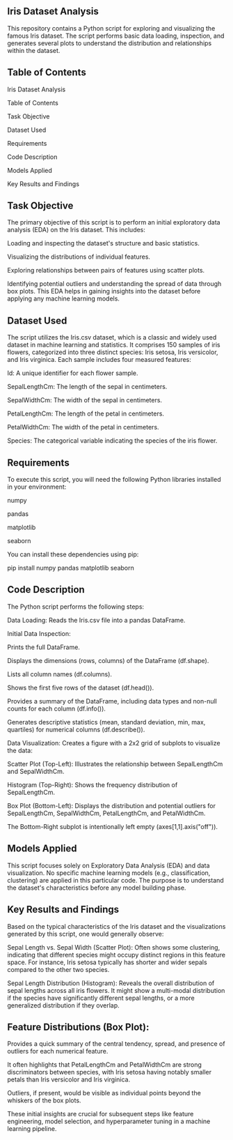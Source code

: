 ## Iris Dataset Analysis
This repository contains a Python script for exploring and visualizing the famous Iris dataset. The script performs basic data loading, inspection, and generates several plots to understand the distribution and relationships within the dataset.

## Table of Contents
Iris Dataset Analysis

Table of Contents

Task Objective
 
Dataset Used
 
Requirements
 
Code Description
 
Models Applied
 
Key Results and Findings
 

## Task Objective
The primary objective of this script is to perform an initial exploratory data analysis (EDA) on the Iris dataset. This includes:

Loading and inspecting the dataset's structure and basic statistics.

Visualizing the distributions of individual features.

Exploring relationships between pairs of features using scatter plots.

Identifying potential outliers and understanding the spread of data through box plots.
This EDA helps in gaining insights into the dataset before applying any machine learning models.

## Dataset Used
The script utilizes the Iris.csv dataset, which is a classic and widely used dataset in machine learning and statistics. It comprises 150 samples of iris flowers, categorized into three distinct species: Iris setosa, Iris versicolor, and Iris virginica. Each sample includes four measured features:

Id: A unique identifier for each flower sample.

SepalLengthCm: The length of the sepal in centimeters.

SepalWidthCm: The width of the sepal in centimeters.

PetalLengthCm: The length of the petal in centimeters.

PetalWidthCm: The width of the petal in centimeters.

Species: The categorical variable indicating the species of the iris flower.

## Requirements
To execute this script, you will need the following Python libraries installed in your environment:

numpy

pandas

matplotlib

seaborn

You can install these dependencies using pip:

pip install numpy pandas matplotlib seaborn

## Code Description
The Python script performs the following steps:

Data Loading: Reads the Iris.csv file into a pandas DataFrame.

Initial Data Inspection:

Prints the full DataFrame.

Displays the dimensions (rows, columns) of the DataFrame (df.shape).

Lists all column names (df.columns).

Shows the first five rows of the dataset (df.head()).

Provides a summary of the DataFrame, including data types and non-null counts for each column (df.info()).

Generates descriptive statistics (mean, standard deviation, min, max, quartiles) for numerical columns (df.describe()).

Data Visualization: Creates a figure with a 2x2 grid of subplots to visualize the data:

Scatter Plot (Top-Left): Illustrates the relationship between SepalLengthCm and SepalWidthCm.

Histogram (Top-Right): Shows the frequency distribution of SepalLengthCm.

Box Plot (Bottom-Left): Displays the distribution and potential outliers for SepalLengthCm, SepalWidthCm, PetalLengthCm, and PetalWidthCm.

The Bottom-Right subplot is intentionally left empty (axes[1,1].axis("off")).

## Models Applied
This script focuses solely on Exploratory Data Analysis (EDA) and data visualization. No specific machine learning models (e.g., classification, clustering) are applied in this particular code. The purpose is to understand the dataset's characteristics before any model building phase.

## Key Results and Findings
Based on the typical characteristics of the Iris dataset and the visualizations generated by this script, one would generally observe:

Sepal Length vs. Sepal Width (Scatter Plot): Often shows some clustering, indicating that different species might occupy distinct regions in this feature space. For instance, Iris setosa typically has shorter and wider sepals compared to the other two species.

Sepal Length Distribution (Histogram): Reveals the overall distribution of sepal lengths across all iris flowers. It might show a multi-modal distribution if the species have significantly different sepal lengths, or a more generalized distribution if they overlap.

## Feature Distributions (Box Plot):

Provides a quick summary of the central tendency, spread, and presence of outliers for each numerical feature.

It often highlights that PetalLengthCm and PetalWidthCm are strong discriminators between species, with Iris setosa having notably smaller petals than Iris versicolor and Iris virginica.

Outliers, if present, would be visible as individual points beyond the whiskers of the box plots.

These initial insights are crucial for subsequent steps like feature engineering, model selection, and hyperparameter tuning in a machine learning pipeline.
